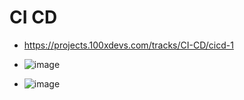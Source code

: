 # CI CD

- https://projects.100xdevs.com/tracks/CI-CD/cicd-1

-  ![image](https://github.com/user-attachments/assets/6cc467c3-e425-4171-8615-c7007f56f2b1)

- ![image](https://github.com/user-attachments/assets/f92c5017-5fa3-4695-bbeb-2f0b2c8a5fdb)
